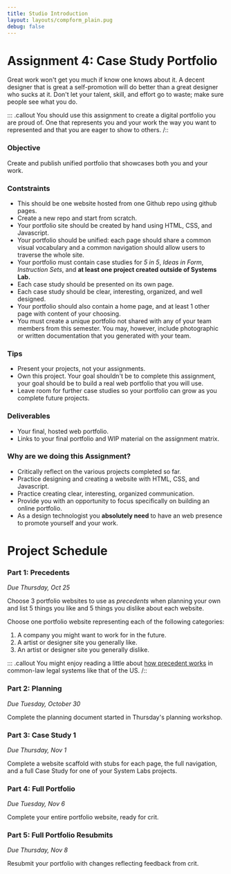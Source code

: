 ```yaml
---
title: Studio Introduction
layout: layouts/compform_plain.pug
debug: false
---
```


# Assignment 4: Case Study Portfolio

Great work won't get you much if know one knows about it. A decent designer that is great a self-promotion will do better than a great designer who sucks at it. Don't let your talent, skill, and effort go to waste; make sure people see what you do. 

::: .callout
You should use this assignment to create a digital portfolio you are proud of. One that represents you and your work the way you want to represented and that you are eager to show to others. 
/::

### Objective

Create and publish unified portfolio that showcases both you and your work.

### Contstraints

- This should be one website hosted from one Github repo using github pages.
- Create a new repo and start from scratch.
- Your portfolio site should be created by hand using HTML, CSS, and Javascript.
- Your portfolio should be unified: each page should share a common visual vocabulary and a common navigation should allow users to traverse the whole site.
- Your portfolio must contain case studies for *5 in 5*, *Ideas in Form*, *Instruction Sets*, and **at least one project created outside of Systems Lab.**
- Each case study should be presented on its own page.
- Each case study should be clear, interesting, organized, and well designed.
- Your portfolio should also contain a home page, and at least 1 other page with content of your choosing.
- You must create a unique portfolio not shared with any of your team members from this semester. You may, however, include photographic or written documentation that you generated with your team.

### Tips

- Present your projects, not your assignments.
- Own this project. Your goal shouldn't be to complete this assignment, your goal should be to build a real web portfolio that you will use.
- Leave room for further case studies so your portfolio can grow as you complete future projects.

### Deliverables

- Your final, hosted web portfolio.
- Links to your final portfolio and WIP material on the assignment matrix.

### Why are we doing this Assignment?

- Critically reflect on the various projects completed so far.
- Practice designing and creating a website with HTML, CSS, and Javascript.
- Practice creating clear, interesting, organized communication.
- Provide you with an opportunity to focus specifically on building an online portfolio.
- As a design technologist you **absolutely need** to have an web presence to promote yourself and your work.


# Project Schedule

### Part 1: Precedents

*Due Thursday, Oct 25*

Choose 3 portfolio websites to use as *precedents* when planning your own and list 5 things you like and 5 things you dislike about each website. 

Choose one portfolio website representing each of the following categories:

1. A company you might want to work for in the future.
2. A artist or designer site you generally like.
3. An artist or designer site you generally dislike.

::: .callout
You might enjoy reading a little about [how precedent works](https://plato.stanford.edu/entries/legal-reas-prec/) in common-law legal systems like that of the US.
/::

### Part 2: Planning

*Due Tuesday, October 30*

Complete the planning document started in Thursday's planning workshop.

### Part 3: Case Study 1

*Due Thursday, Nov 1*

Complete a website scaffold with stubs for each page, the full navigation, and a full Case Study for one of your System Labs projects.

### Part 4: Full Portfolio

*Due Tuesday, Nov 6*

Complete your entire portfolio website, ready for crit.

### Part 5: Full Portfolio Resubmits

*Due Thursday, Nov 8*

Resubmit your portfolio with changes reflecting feedback from crit.